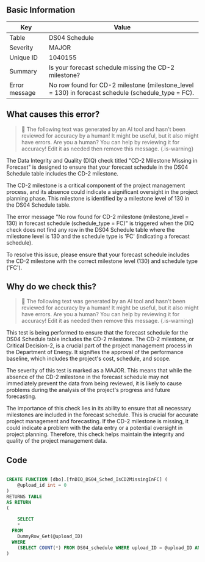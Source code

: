 ## Basic Information
| Key         | Value          |
|-------------|----------------|
| Table       | DS04 Schedule |
| Severity    | MAJOR |
| Unique ID   | 1040155   |
| Summary     | Is your forecast schedule missing the CD-2 milestone? |
| Error message | No row found for CD-2 milestone (milestone_level = 130) in forecast schedule (schedule_type = FC). |

## What causes this error?

> :robot: The following text was generated by an AI tool and hasn't been reviewed for accuracy by a human! It might be useful, but it also might have errors. Are you a human? You can help by reviewing it for accuracy! Edit it as needed then remove this message.
{.is-warning}

The Data Integrity and Quality (DIQ) check titled "CD-2 Milestone Missing in Forecast" is designed to ensure that your forecast schedule in the DS04 Schedule table includes the CD-2 milestone. 

The CD-2 milestone is a critical component of the project management process, and its absence could indicate a significant oversight in the project planning phase. This milestone is identified by a milestone level of 130 in the DS04 Schedule table.

The error message "No row found for CD-2 milestone (milestone_level = 130) in forecast schedule (schedule_type = FC)" is triggered when the DIQ check does not find any row in the DS04 Schedule table where the milestone level is 130 and the schedule type is 'FC' (indicating a forecast schedule).

To resolve this issue, please ensure that your forecast schedule includes the CD-2 milestone with the correct milestone level (130) and schedule type ('FC').
## Why do we check this?

> :robot: The following text was generated by an AI tool and hasn't been reviewed for accuracy by a human! It might be useful, but it also might have errors. Are you a human? You can help by reviewing it for accuracy! Edit it as needed then remove this message.
{.is-warning}

This test is being performed to ensure that the forecast schedule for the DS04 Schedule table includes the CD-2 milestone. The CD-2 milestone, or Critical Decision-2, is a crucial part of the project management process in the Department of Energy. It signifies the approval of the performance baseline, which includes the project's cost, schedule, and scope. 

The severity of this test is marked as a MAJOR. This means that while the absence of the CD-2 milestone in the forecast schedule may not immediately prevent the data from being reviewed, it is likely to cause problems during the analysis of the project's progress and future forecasting. 

The importance of this check lies in its ability to ensure that all necessary milestones are included in the forecast schedule. This is crucial for accurate project management and forecasting. If the CD-2 milestone is missing, it could indicate a problem with the data entry or a potential oversight in project planning. Therefore, this check helps maintain the integrity and quality of the project management data.
## Code

```sql

CREATE FUNCTION [dbo].[fnDIQ_DS04_Sched_IsCD2MissingInFC] (
	@upload_id int = 0
)
RETURNS TABLE
AS RETURN
(
	
	SELECT 
    * 
  FROM 
    DummyRow_Get(@upload_ID)	
  WHERE
    (SELECT COUNT(*) FROM DS04_schedule WHERE upload_ID = @upload_ID AND schedule_type = 'FC' AND milestone_level = 130) = 0
)
```
